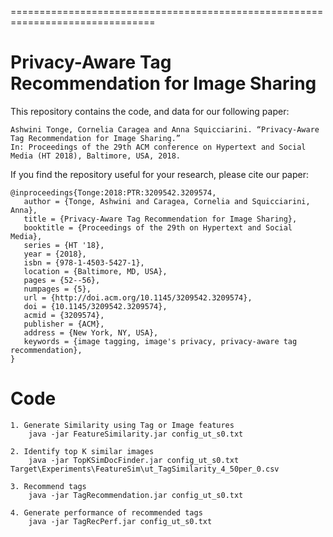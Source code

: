 ===============================================================================

# Privacy-Aware Tag Recommendation for Image Sharing

This repository contains the code, and data for our following paper:

    Ashwini Tonge, Cornelia Caragea and Anna Squicciarini. “Privacy-Aware Tag Recommendation for Image Sharing.” 
    In: Proceedings of the 29th ACM conference on Hypertext and Social Media (HT 2018), Baltimore, USA, 2018.
    
    
If you find the repository useful for your research, please cite our paper:

    @inproceedings{Tonge:2018:PTR:3209542.3209574,
       author = {Tonge, Ashwini and Caragea, Cornelia and Squicciarini, Anna},
       title = {Privacy-Aware Tag Recommendation for Image Sharing},
       booktitle = {Proceedings of the 29th on Hypertext and Social Media},
       series = {HT '18},
       year = {2018},
       isbn = {978-1-4503-5427-1},
       location = {Baltimore, MD, USA},
       pages = {52--56},
       numpages = {5},
       url = {http://doi.acm.org/10.1145/3209542.3209574},
       doi = {10.1145/3209542.3209574},
       acmid = {3209574},
       publisher = {ACM},
       address = {New York, NY, USA},
       keywords = {image tagging, image's privacy, privacy-aware tag recommendation},
    } 
    
    
# Code

    1. Generate Similarity using Tag or Image features
        java -jar FeatureSimilarity.jar config_ut_s0.txt
   
    2. Identify top K similar images
        java -jar TopKSimDocFinder.jar config_ut_s0.txt Target\Experiments\FeatureSim\ut_TagSimilarity_4_50per_0.csv
    
    3. Recommend tags
        java -jar TagRecommendation.jar config_ut_s0.txt
    
    4. Generate performance of recommended tags
        java -jar TagRecPerf.jar config_ut_s0.txt
